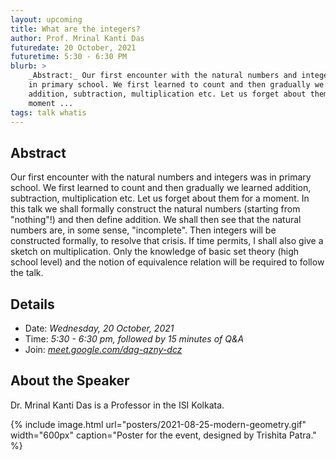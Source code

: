 ```yaml
---
layout: upcoming
title: What are the integers?
author: Prof. Mrinal Kanti Das
futuredate: 20 October, 2021
futuretime: 5:30 - 6:30 PM
blurb: >
    _Abstract:_ Our first encounter with the natural numbers and integers was
    in primary school. We first learned to count and then gradually we learned
    addition, subtraction, multiplication etc. Let us forget about them for a
    moment ...
tags: talk whatis
---
```



## Abstract

Our first encounter with the natural numbers and integers was in primary
school. We first learned to count and then gradually we learned addition,
subtraction, multiplication etc. Let us forget about them for a moment. In this
talk we shall formally construct the natural numbers (starting from "nothing"!)
and then define addition. We shall then see that the natural numbers are, in
some sense, "incomplete". Then integers will be constructed formally, to
resolve that crisis. If time permits, I shall also give a sketch on
multiplication. Only the knowledge of basic set theory (high school level) and
the notion of equivalence relation will be required to follow the talk.

## Details

- Date: _Wednesday, 20 October, 2021_
- Time: _5:30 - 6:30 pm, followed by 15 minutes of Q&A_
- Join: _[meet.google.com/dag-qzny-dcz](https://meet.google.com/dag-qzny-dcz)_

## About the Speaker

Dr. Mrinal Kanti Das is a Professor in the ISI Kolkata.

{% include image.html
    url="posters/2021-08-25-modern-geometry.gif"
    width="600px"
    caption="Poster for the event, designed by Trishita Patra."
%}
